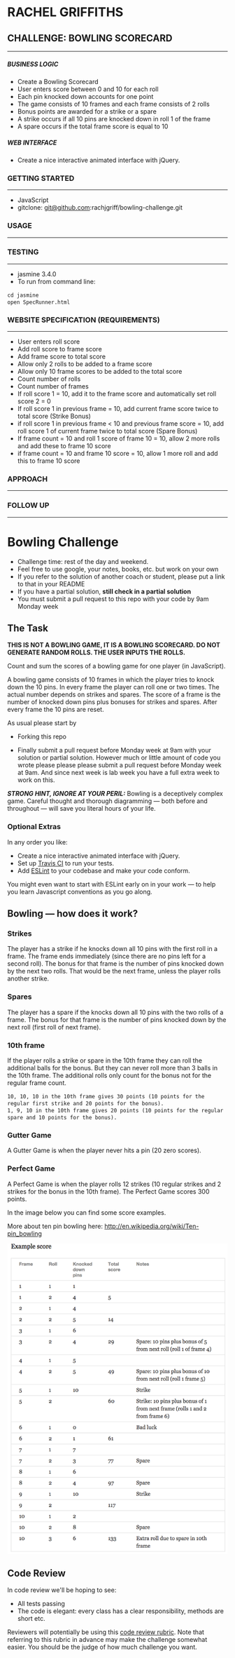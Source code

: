 
RACHEL GRIFFITHS
=================

## CHALLENGE: BOWLING SCORECARD
------------

##### BUSINESS LOGIC
* Create a Bowling Scorecard
* User enters score between 0 and 10 for each roll
* Each pin knocked down accounts for one point
* The game consists of 10 frames and each frame consists of 2 rolls
* Bonus points are awarded for a strike or a spare
* A strike occurs if all 10 pins are knocked down in roll 1 of the frame
* A spare occurs if the total frame score is equal to 10

##### WEB INTERFACE
* Create a nice interactive animated interface with jQuery.

### GETTING STARTED
------------
* JavaScript
* gitclone: git@github.com:rachjgriff/bowling-challenge.git

### USAGE
------------

### TESTING
------------
* jasmine 3.4.0
* To run from command line:
```
cd jasmine
open SpecRunner.html
```

### WEBSITE SPECIFICATION (REQUIREMENTS)
------------
* User enters roll score
* Add roll score to frame score
* Add frame score to total score
* Allow only 2 rolls to be added to a frame score
* Allow only 10 frame scores to be added to the total score
* Count number of rolls
* Count number of frames
* If roll score 1 = 10, add it to the frame score and automatically set roll score 2 = 0
* If roll score 1 in previous frame = 10, add current frame score twice to total score (Strike Bonus)
* if roll score 1 in previous frame < 10 and previous frame score = 10, add roll score 1 of current frame twice to total score (Spare Bonus)
* If frame count = 10 and roll 1 score of frame 10 = 10, allow 2 more rolls and add these to frame 10 score
* if frame count = 10 and frame 10 score = 10, allow 1 more roll and add this to frame 10 score

### APPROACH
------------

### FOLLOW UP
------------
Bowling Challenge
=================


* Challenge time: rest of the day and weekend.
* Feel free to use google, your notes, books, etc. but work on your own
* If you refer to the solution of another coach or student, please put a link to that in your README
* If you have a partial solution, **still check in a partial solution**
* You must submit a pull request to this repo with your code by 9am Monday week

## The Task

**THIS IS NOT A BOWLING GAME, IT IS A BOWLING SCORECARD. DO NOT GENERATE RANDOM ROLLS. THE USER INPUTS THE ROLLS.**

Count and sum the scores of a bowling game for one player (in JavaScript).

A bowling game consists of 10 frames in which the player tries to knock down the 10 pins. In every frame the player can roll one or two times. The actual number depends on strikes and spares. The score of a frame is the number of knocked down pins plus bonuses for strikes and spares. After every frame the 10 pins are reset.

As usual please start by

* Forking this repo

* Finally submit a pull request before Monday week at 9am with your solution or partial solution.  However much or little amount of code you wrote please please please submit a pull request before Monday week at 9am.  And since next week is lab week you have a full extra week to work on this.

___STRONG HINT, IGNORE AT YOUR PERIL:___ Bowling is a deceptively complex game. Careful thought and thorough diagramming — both before and throughout — will save you literal hours of your life.

### Optional Extras

In any order you like:

* Create a nice interactive animated interface with jQuery.
* Set up [Travis CI](https://travis-ci.org) to run your tests.
* Add [ESLint](http://eslint.org/) to your codebase and make your code conform.

You might even want to start with ESLint early on in your work — to help you
learn Javascript conventions as you go along.

## Bowling — how does it work?

### Strikes

The player has a strike if he knocks down all 10 pins with the first roll in a frame. The frame ends immediately (since there are no pins left for a second roll). The bonus for that frame is the number of pins knocked down by the next two rolls. That would be the next frame, unless the player rolls another strike.

### Spares

The player has a spare if the knocks down all 10 pins with the two rolls of a frame. The bonus for that frame is the number of pins knocked down by the next roll (first roll of next frame).

### 10th frame

If the player rolls a strike or spare in the 10th frame they can roll the additional balls for the bonus. But they can never roll more than 3 balls in the 10th frame. The additional rolls only count for the bonus not for the regular frame count.

    10, 10, 10 in the 10th frame gives 30 points (10 points for the regular first strike and 20 points for the bonus).
    1, 9, 10 in the 10th frame gives 20 points (10 points for the regular spare and 10 points for the bonus).

### Gutter Game

A Gutter Game is when the player never hits a pin (20 zero scores).

### Perfect Game

A Perfect Game is when the player rolls 12 strikes (10 regular strikes and 2 strikes for the bonus in the 10th frame). The Perfect Game scores 300 points.

In the image below you can find some score examples.

More about ten pin bowling here: http://en.wikipedia.org/wiki/Ten-pin_bowling

![Ten Pin Score Example](images/example_ten_pin_scoring.png)

## Code Review

In code review we'll be hoping to see:

* All tests passing
* The code is elegant: every class has a clear responsibility, methods are short etc.

Reviewers will potentially be using this [code review rubric](docs/review.md).  Note that referring to this rubric in advance may make the challenge somewhat easier.  You should be the judge of how much challenge you want.
